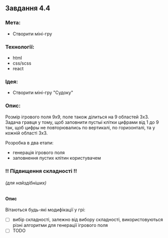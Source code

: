 ## Завдання 4.4

### Мета:

- Створити міні-гру


### Технології:

- html
- css/scss
- react


### Ідея:

- Створити міні-гру "Судоку"


### Опис:

Розмір ігрового поля 9х9, поле також ділиться на 9 областей 3х3. Задача гравця у тому, щоб заповнити пустыі клітки цифрами від 1 до 9 так, щоб цифры не повторювались по вертикалі, по горизонталі, та у кожній області 3х3.

Розробка в два етапи:
- генерація ігрового поля
- заповнення пустих клітин користувачем


### !! Підвищення складності !!
###### _(для найздібніших)_

#### Опис

Вітаються будь-які модифікації у грі:  
-[ ] вибір складності, залежно від вибору складності, використовуються різні алгоритми для генерації ігрового поля
-[ ] TODO
